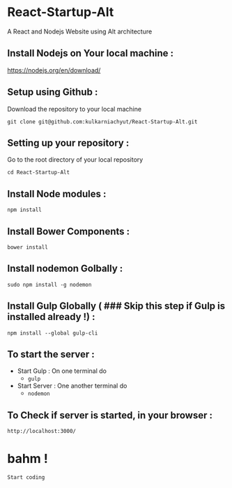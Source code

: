 # React-Startup-Alt

A React and Nodejs Website using Alt architecture

## Install Nodejs on Your local machine :

https://nodejs.org/en/download/

## Setup using Github :

Download the repository to your local machine

``git clone git@github.com:kulkarniachyut/React-Startup-Alt.git``

## Setting up your repository :

Go to the root directory of your local repository

``cd React-Startup-Alt``

## Install Node modules :

``npm install``

## Install Bower Components :

``bower install``

## Install nodemon Golbally :

``sudo npm install -g nodemon``

## Install Gulp Globally ( ### Skip this step if Gulp is installed already !) :

``npm install --global gulp-cli``


## To start the server :
  * Start Gulp : On one terminal do
    * ``gulp``
  * Start Server : One another terminal do
    * ``nodemon``

## To Check if server is started, in your browser :

``http://localhost:3000/``

# bahm !

``Start coding ``
